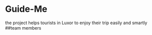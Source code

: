 # Guide-Me
the project helps tourists in Luxor to enjoy their trip easily and smartly
##team members
